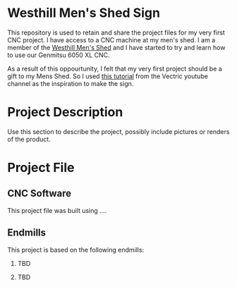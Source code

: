# Westhill Men's Shed Sign

This repository is used to retain and share the project files for my very first CNC project. I have access to a CNC machine at my men's shed. I am a member of the [Westhill Men's Shed](https://westhillmensshed.co.uk/) and I have started to try and learn how to use our Genmitsu 6050 XL CNC.

As a result of this oppourtunity, I felt that my very first project should be a gift to my Mens Shed. So I used [this tutorial](https://youtu.be/ooTRI9rHydw?si=Rx-USfFQcL9nOxGO) from the Vectric youtube channel as the inspiration to make the sign.

# Project Description

Use this section to describe the project, possibly include pictures or renders of the product.

# Project File

## CNC Software

This project file was built using ....

## Endmills

This project is based on the following endmills:

1. TBD

2. TBD

 

